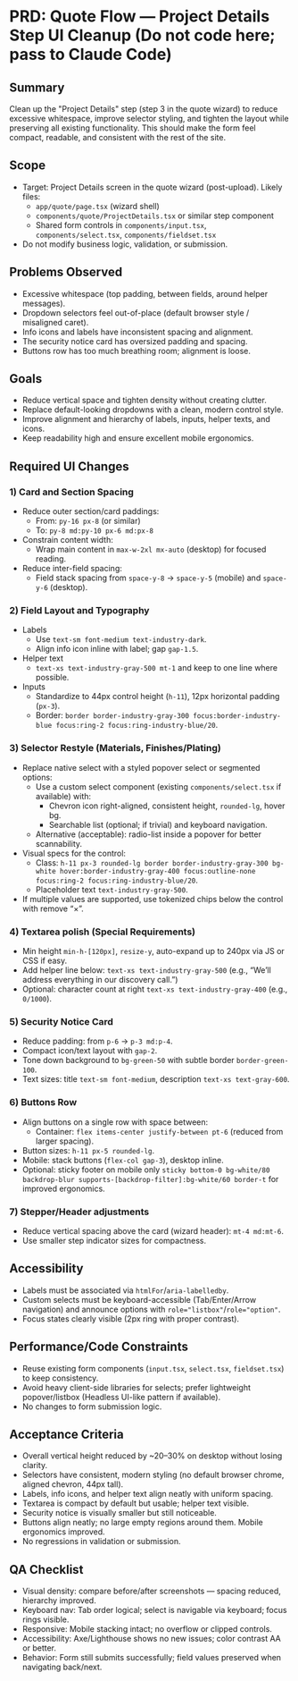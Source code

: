 # PRD: Quote Flow — Project Details Step UI Cleanup (Do not code here; pass to Claude Code)

## Summary
Clean up the "Project Details" step (step 3 in the quote wizard) to reduce excessive whitespace, improve selector styling, and tighten the layout while preserving all existing functionality. This should make the form feel compact, readable, and consistent with the rest of the site.

## Scope
- Target: Project Details screen in the quote wizard (post-upload). Likely files:
  - `app/quote/page.tsx` (wizard shell)
  - `components/quote/ProjectDetails.tsx` or similar step component
  - Shared form controls in `components/input.tsx`, `components/select.tsx`, `components/fieldset.tsx`
- Do not modify business logic, validation, or submission.

## Problems Observed
- Excessive whitespace (top padding, between fields, around helper messages).
- Dropdown selectors feel out-of-place (default browser style / misaligned caret).
- Info icons and labels have inconsistent spacing and alignment.
- The security notice card has oversized padding and spacing.
- Buttons row has too much breathing room; alignment is loose.

## Goals
- Reduce vertical space and tighten density without creating clutter.
- Replace default-looking dropdowns with a clean, modern control style.
- Improve alignment and hierarchy of labels, inputs, helper texts, and icons.
- Keep readability high and ensure excellent mobile ergonomics.

## Required UI Changes

### 1) Card and Section Spacing
- Reduce outer section/card paddings:
  - From: `py-16 px-8` (or similar)
  - To: `py-8 md:py-10 px-6 md:px-8`
- Constrain content width:
  - Wrap main content in `max-w-2xl mx-auto` (desktop) for focused reading.
- Reduce inter-field spacing:
  - Field stack spacing from `space-y-8` → `space-y-5` (mobile) and `space-y-6` (desktop).

### 2) Field Layout and Typography
- Labels
  - Use `text-sm font-medium text-industry-dark`.
  - Align info icon inline with label; gap `gap-1.5`.
- Helper text
  - `text-xs text-industry-gray-500 mt-1` and keep to one line where possible.
- Inputs
  - Standardize to 44px control height (`h-11`), 12px horizontal padding (`px-3`).
  - Border: `border border-industry-gray-300 focus:border-industry-blue focus:ring-2 focus:ring-industry-blue/20`.

### 3) Selector Restyle (Materials, Finishes/Plating)
- Replace native select with a styled popover select or segmented options:
  - Use a custom select component (existing `components/select.tsx` if available) with:
    - Chevron icon right-aligned, consistent height, `rounded-lg`, hover bg.
    - Searchable list (optional; if trivial) and keyboard navigation.
  - Alternative (acceptable): radio-list inside a popover for better scannability.
- Visual specs for the control:
  - Class: `h-11 px-3 rounded-lg border border-industry-gray-300 bg-white hover:border-industry-gray-400 focus:outline-none focus:ring-2 focus:ring-industry-blue/20`.
  - Placeholder text `text-industry-gray-500`.
- If multiple values are supported, use tokenized chips below the control with remove “×”.

### 4) Textarea polish (Special Requirements)
- Min height `min-h-[120px]`, `resize-y`, auto-expand up to 240px via JS or CSS if easy.
- Add helper line below: `text-xs text-industry-gray-500` (e.g., “We’ll address everything in our discovery call.”)
- Optional: character count at right `text-xs text-industry-gray-400` (e.g., `0/1000`).

### 5) Security Notice Card
- Reduce padding: from `p-6` → `p-3 md:p-4`.
- Compact icon/text layout with `gap-2`.
- Tone down background to `bg-green-50` with subtle border `border-green-100`.
- Text sizes: title `text-sm font-medium`, description `text-xs text-gray-600`.

### 6) Buttons Row
- Align buttons on a single row with space between:
  - Container: `flex items-center justify-between pt-6` (reduced from larger spacing).
- Button sizes: `h-11 px-5 rounded-lg`.
- Mobile: stack buttons (`flex-col gap-3`), desktop inline.
- Optional: sticky footer on mobile only `sticky bottom-0 bg-white/80 backdrop-blur supports-[backdrop-filter]:bg-white/60 border-t` for improved ergonomics.

### 7) Stepper/Header adjustments
- Reduce vertical spacing above the card (wizard header): `mt-4 md:mt-6`.
- Use smaller step indicator sizes for compactness.

## Accessibility
- Labels must be associated via `htmlFor`/`aria-labelledby`.
- Custom selects must be keyboard-accessible (Tab/Enter/Arrow navigation) and announce options with `role="listbox"`/`role="option"`.
- Focus states clearly visible (2px ring with proper contrast).

## Performance/Code Constraints
- Reuse existing form components (`input.tsx`, `select.tsx`, `fieldset.tsx`) to keep consistency.
- Avoid heavy client-side libraries for selects; prefer lightweight popover/listbox (Headless UI-like pattern if available).
- No changes to form submission logic.

## Acceptance Criteria
- Overall vertical height reduced by ~20–30% on desktop without losing clarity.
- Selectors have consistent, modern styling (no default browser chrome, aligned chevron, 44px tall).
- Labels, info icons, and helper text align neatly with uniform spacing.
- Textarea is compact by default but usable; helper text visible.
- Security notice is visually smaller but still noticeable.
- Buttons align neatly; no large empty regions around them. Mobile ergonomics improved.
- No regressions in validation or submission.

## QA Checklist
- Visual density: compare before/after screenshots — spacing reduced, hierarchy improved.
- Keyboard nav: Tab order logical; select is navigable via keyboard; focus rings visible.
- Responsive: Mobile stacking intact; no overflow or clipped controls.
- Accessibility: Axe/Lighthouse shows no new issues; color contrast AA or better.
- Behavior: Form still submits successfully; field values preserved when navigating back/next. 